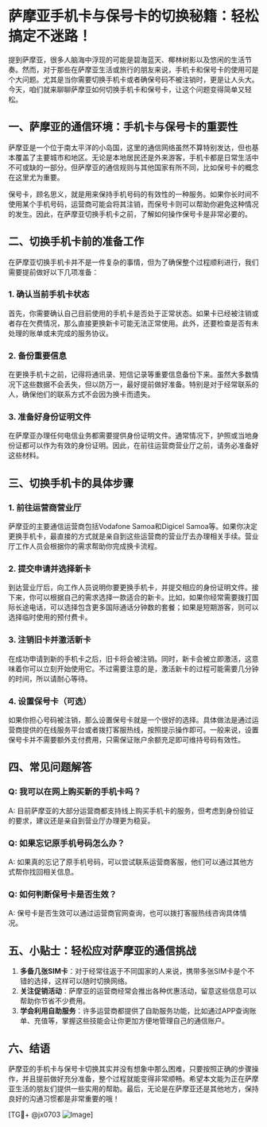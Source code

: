 # 萨摩亚手机卡与保号卡的切换秘籍：轻松搞定不迷路！

提到萨摩亚，很多人脑海中浮现的可能是碧海蓝天、椰林树影以及悠闲的生活节奏。然而，对于那些在萨摩亚生活或旅行的朋友来说，手机卡和保号卡的使用可是个大问题。尤其是当你需要切换手机卡或者确保号码不被注销时，更是让人头大。今天，咱们就来聊聊萨摩亚如何切换手机卡和保号卡，让这个问题变得简单又轻松。

## 一、萨摩亚的通信环境：手机卡与保号卡的重要性

萨摩亚是一个位于南太平洋的小岛国，这里的通信网络虽然不算特别发达，但也基本覆盖了主要城市和地区。无论是本地居民还是外来游客，手机卡都是日常生活中不可或缺的一部分。但萨摩亚的通信规则与其他国家有所不同，比如保号卡的概念在这里尤为重要。

保号卡，顾名思义，就是用来保持手机号码的有效性的一种服务。如果你长时间不使用某个手机号码，运营商可能会将其注销，而保号卡则可以帮助你避免这种情况的发生。因此，在萨摩亚切换手机卡之前，了解如何操作保号卡是非常必要的。

## 二、切换手机卡前的准备工作

在萨摩亚切换手机卡并不是一件复杂的事情，但为了确保整个过程顺利进行，我们需要提前做好以下几项准备：

### 1. 确认当前手机卡状态

首先，你需要确认自己目前使用的手机卡是否处于正常状态。如果卡已经被注销或者存在欠费情况，那么直接更换新卡可能无法正常使用。此外，还要检查是否有未处理的账单或未完成的服务协议。

### 2. 备份重要信息

在更换手机卡之前，记得将通讯录、短信记录等重要信息备份下来。虽然大多数情况下这些数据不会丢失，但以防万一，最好提前做好准备。特别是对于经常联系的人，确保他们的联系方式不会因为换卡而遗失。

### 3. 准备好身份证明文件

在萨摩亚办理任何电信业务都需要提供身份证明文件。通常情况下，护照或当地身份证都可以作为有效的身份证明。因此，在前往运营商营业厅之前，请务必准备好这些材料。

## 三、切换手机卡的具体步骤

### 1. 前往运营商营业厅

萨摩亚的主要通信运营商包括Vodafone Samoa和Digicel Samoa等。如果你决定更换手机卡，最直接的方式就是亲自到这些运营商的营业厅去办理相关手续。营业厅工作人员会根据你的需求帮助你完成换卡流程。

### 2. 提交申请并选择新卡

到达营业厅后，向工作人员说明你要更换手机卡，并提交相应的身份证明文件。接下来，你可以根据自己的需求选择一款适合的新卡。比如，如果你经常需要拨打国际长途电话，可以选择包含更多国际通话分钟数的套餐；如果是短期游客，则可以选择临时使用的预付费卡。

### 3. 注销旧卡并激活新卡

在成功申请到新的手机卡之后，旧卡将会被注销。同时，新卡会被立即激活，这意味着你可以立刻开始使用它。不过需要注意的是，激活新卡的过程可能需要几分钟的时间，所以请耐心等待。

### 4. 设置保号卡（可选）

如果你担心号码被注销，那么设置保号卡就是一个很好的选择。具体做法是通过运营商提供的在线服务平台或者拨打客服热线，按照提示操作即可。一般来说，设置保号卡并不需要额外支付费用，只需保证账户余额充足即可维持号码有效性。

## 四、常见问题解答

### Q: 我可以在网上购买新的手机卡吗？

A: 目前萨摩亚的大部分运营商都支持线上购买手机卡的服务，但考虑到身份验证的要求，建议还是亲自到营业厅办理更为稳妥。

### Q: 如果忘记原手机号码怎么办？

A: 如果真的忘记了原手机号码，可以尝试联系运营商客服，他们可以通过其他方式帮你找回相关信息。

### Q: 如何判断保号卡是否生效？

A: 保号卡是否生效可以通过运营商官网查询，也可以拨打客服热线咨询具体情况。

## 五、小贴士：轻松应对萨摩亚的通信挑战

1. **多备几张SIM卡**：对于经常往返于不同国家的人来说，携带多张SIM卡是个不错的选择，这样可以随时切换网络。
2. **关注促销活动**：萨摩亚的运营商经常会推出各种优惠活动，留意这些信息可以帮助你节省不少费用。
3. **学会利用自助服务**：许多运营商都提供了自助服务功能，比如通过APP查询账单、充值等，掌握这些技能会让你更加方便地管理自己的通信账户。

## 六、结语

萨摩亚的手机卡与保号卡切换其实并没有想象中那么困难，只要按照正确的步骤操作，并且提前做好充分准备，整个过程就能变得非常顺畅。希望本文能为正在萨摩亚生活的朋友们提供一些实用的帮助。最后，无论是在萨摩亚还是其他地方，保持良好的沟通习惯都是非常重要的哦！

[TG💪+ @jx0703 ![Image](https://github.com/user-attachments/assets/dbca1d08-cadb-493c-b0ec-ad6f7a83f270)]